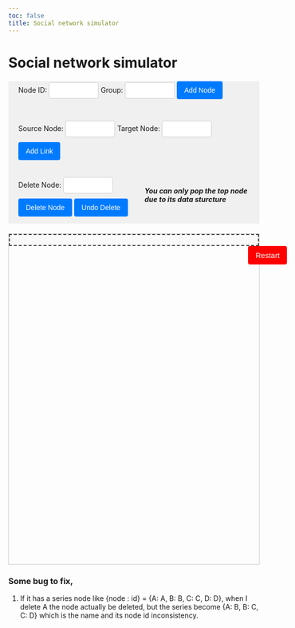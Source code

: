 ```yaml
---
toc: false
title: Social network simulator
---
```

# Social network simulator

<style>
#graph {
  width: 960px;
  height: 600px;
  margin: 0 auto;
}
.node text {
  pointer-events: none;
  font-size: 12px;
}

#graph-container {
  border: 1px solid #ccc;
  margin-bottom: 20px;
}

label {
  margin-bottom: 5px;
}

.form-container {
  display: flex;
  gap: 20px;
  margin: 20px;
}

input[type="text"] {
  padding: 8px;
  margin-bottom: 10px;
  border: 1px solid #ccc;
  border-radius: 4px;
  width: 100px;
}

button {
  padding: 10px 15px;
  border: none;
  border-radius: 4px;
  background-color: #007BFF;
  color: white;
  cursor: pointer;
  font-size: 14px;
}

button[id="restartButton"] {
  padding: 10px 15px;
  color: white;
  cursor: pointer;
  font-size: 15px;
  background-color: red;
  border: none;
  border-radius: 4px;
  margin-left: 480px;
}

button:hover {
  background-color: #0056b3;
}

.tooltip {
  position: absolute;
  background-color: white;
  border: 1px solid #ddd;
  border-radius: 5px;
  padding: 10px;
  pointer-events: none;
}

.background{
  background: #f0f0f0;
}
#message {
  border: 2px dashed #444;
  padding: 10px;
  background-color: #f9f9f9;
}

</style>
<div class="background">
  <div class="form-container">
    <form id="nodeForm">
      <label for="nodeId">Node ID:</label>
      <input type="text" id="nodeId" name="nodeId" required>
      <label for="nodeGroup">Group:</label>
      <input type="text" id="nodeGroup" name="nodeGroup" required>
      <button type="submit">Add Node</button>
    </form>
  </div>

  <div class="form-container">
    <form id="linkForm">
      <label for="sourceId">Source Node:</label>
      <input type="text" id="sourceId" name="sourceId" required>
      <label for="targetId">Target Node:</label>
      <input type="text" id="targetId" name="targetId" required>
      <button type="submit">Add Link</button>
    </form>
  </div>

  <div class="form-container">
    <form id="deleteNodeForm">
      <label for="nodeIdToDelete">Delete Node:</label>
      <input type="text" id="nodeIdToDelete" name="nodeIdToDelete">
      <button type="submit">Delete Node</button>
      <button id="undoButton" type="button">Undo Delete</button>
    </form>
      <h5>You can only pop the top node due to its data sturcture</h5>
  </div>
</div>

<div id="graph-container">
  <div id="message"></div>
  <button id="restartButton" type="button">Restart</button>
  <div id="graph"></div>
</div>

<script src="https://d3js.org/d3.v7.min.js"></script>
<script src="graph.js" type="module"></script>


### Some bug to fix,
1. If it has a series node like {node : id} = {A: A, B: B, C: C, D: D}, when I delete A the node 
actually be deleted, but the series become {A: B, B: C, C: D} which is the name and its node id 
inconsistency.
